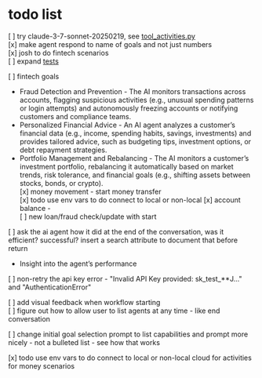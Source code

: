 # todo list
[ ] try claude-3-7-sonnet-20250219, see [tool_activities.py](./activities/tool_activities.py) <br />
[x] make agent respond to name of goals and not just numbers <br />
[x] josh to do fintech scenarios <br />
[ ] expand [tests](./tests/agent_goal_workflow_test.py)<br />

[ ] fintech goals <br />
- Fraud Detection and Prevention - The AI monitors transactions across accounts, flagging suspicious activities (e.g., unusual spending patterns or login attempts) and autonomously freezing accounts or notifying customers and compliance teams.<br />
- Personalized Financial Advice - An AI agent analyzes a customer’s financial data (e.g., income, spending habits, savings, investments) and provides tailored advice, such as budgeting tips, investment options, or debt repayment strategies.<br />
- Portfolio Management and Rebalancing - The AI monitors a customer’s investment portfolio, rebalancing it automatically based on market trends, risk tolerance, and financial goals (e.g., shifting assets between stocks, bonds, or crypto).<br />
[x] money movement - start money transfer <br />
[x] todo use env vars to do connect to local or non-local
[x] account balance - <br />
[ ] new loan/fraud check/update with start <br />


[ ] ask the ai agent how it did at the end of the conversation, was it efficient? successful? insert a search attribute to document that before return <br />
- Insight into the agent’s performance <br />

[ ] non-retry the api key error - "Invalid API Key provided: sk_test_**J..." and "AuthenticationError" <br />

[ ] add visual feedback when workflow starting <br />
[ ] figure out how to allow user to list agents at any time - like end conversation <br />

[ ] change initial goal selection prompt to list capabilities and prompt more nicely - not a bulleted list - see how that works

[x] todo use env vars to do connect to local or non-local cloud for activities for money scenarios
